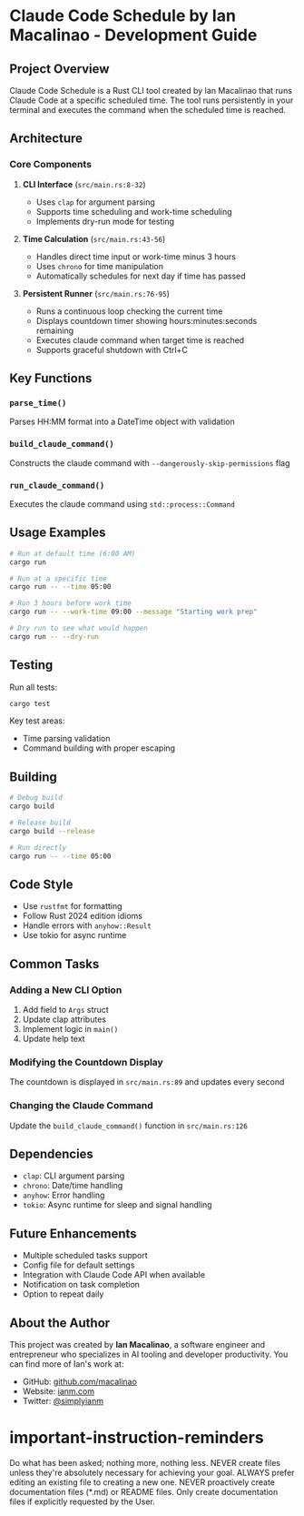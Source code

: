 # Claude Code Schedule by Ian Macalinao - Development Guide

## Project Overview

Claude Code Schedule is a Rust CLI tool created by Ian Macalinao that runs Claude Code at a specific scheduled time. The tool runs persistently in your terminal and executes the command when the scheduled time is reached.

## Architecture

### Core Components

1. **CLI Interface** (`src/main.rs:8-32`)
   - Uses `clap` for argument parsing
   - Supports time scheduling and work-time scheduling
   - Implements dry-run mode for testing

2. **Time Calculation** (`src/main.rs:43-56`)
   - Handles direct time input or work-time minus 3 hours
   - Uses `chrono` for time manipulation
   - Automatically schedules for next day if time has passed

3. **Persistent Runner** (`src/main.rs:76-95`)
   - Runs a continuous loop checking the current time
   - Displays countdown timer showing hours:minutes:seconds remaining
   - Executes claude command when target time is reached
   - Supports graceful shutdown with Ctrl+C

## Key Functions

### `parse_time()`
Parses HH:MM format into a DateTime object with validation

### `build_claude_command()`
Constructs the claude command with `--dangerously-skip-permissions` flag

### `run_claude_command()`
Executes the claude command using `std::process::Command`

## Usage Examples

```bash
# Run at default time (6:00 AM)
cargo run

# Run at a specific time
cargo run -- --time 05:00

# Run 3 hours before work time
cargo run -- --work-time 09:00 --message "Starting work prep"

# Dry run to see what would happen
cargo run -- --dry-run
```

## Testing

Run all tests:
```bash
cargo test
```

Key test areas:
- Time parsing validation
- Command building with proper escaping

## Building

```bash
# Debug build
cargo build

# Release build
cargo build --release

# Run directly
cargo run -- --time 05:00
```

## Code Style

- Use `rustfmt` for formatting
- Follow Rust 2024 edition idioms
- Handle errors with `anyhow::Result`
- Use tokio for async runtime

## Common Tasks

### Adding a New CLI Option
1. Add field to `Args` struct
2. Update clap attributes
3. Implement logic in `main()`
4. Update help text

### Modifying the Countdown Display
The countdown is displayed in `src/main.rs:89` and updates every second

### Changing the Claude Command
Update the `build_claude_command()` function in `src/main.rs:126`

## Dependencies

- `clap`: CLI argument parsing
- `chrono`: Date/time handling
- `anyhow`: Error handling
- `tokio`: Async runtime for sleep and signal handling

## Future Enhancements

- Multiple scheduled tasks support
- Config file for default settings
- Integration with Claude Code API when available
- Notification on task completion
- Option to repeat daily

## About the Author

This project was created by **Ian Macalinao**, a software engineer and entrepreneur who specializes in AI tooling and developer productivity. You can find more of Ian's work at:

- GitHub: [github.com/macalinao](https://github.com/macalinao)
- Website: [ianm.com](https://ianm.com)
- Twitter: [@simplyianm](https://twitter.com/simplyianm)
# important-instruction-reminders
Do what has been asked; nothing more, nothing less.
NEVER create files unless they're absolutely necessary for achieving your goal.
ALWAYS prefer editing an existing file to creating a new one.
NEVER proactively create documentation files (*.md) or README files. Only create documentation files if explicitly requested by the User.